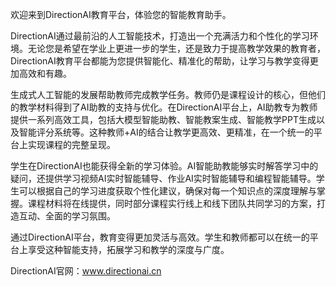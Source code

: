 欢迎来到DirectionAI教育平台，体验您的智能教育助手。

DirectionAI通过最前沿的人工智能技术，打造出一个充满活力和个性化的学习环境。无论您是希望在学业上更进一步的学生，还是致力于提高教学效果的教育者，DirectionAI教育平台都能为您提供智能化、精准化的帮助，让学习与教学变得更加高效和有趣。

生成式人工智能的发展帮助教师完成教学任务。教师仍是课程设计的核心，但他们的教学材料得到了AI助教的支持与优化。在DirectionAI平台上，AI助教专为教师提供一系列高效工具，包括大模型智能助教、智能教案生成、智能教学PPT生成以及智能评分系统等。这种教师+AI的结合让教学更高效、更精准，在一个统一的平台上实现课程的完整呈现。

学生在DirectionAI也能获得全新的学习体验。AI智能助教能够实时解答学习中的疑问，还提供学习视频AI实时智能辅导、作业AI实时智能辅导和编程智能辅导。学生可以根据自己的学习进度获取个性化建议，确保对每一个知识点的深度理解与掌握。课程材料将在线提供，同时部分课程实行线上和线下团队共同学习的方案，打造互动、全面的学习氛围。

通过DirectionAI平台，教育变得更加灵活与高效。学生和教师都可以在统一的平台上享受这种智能支持，拓展学习和教学的深度与广度。

DirectionAI官网：www.directionai.cn
